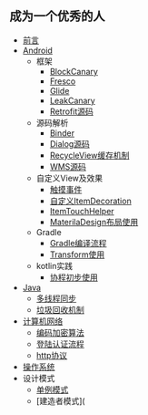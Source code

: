 ## 成为一个优秀的人

* [前言](README.md)
* [Android](android/README.md)
  * 框架
    * [BlockCanary](android/框架/BlockCanary.md)
    * [Fresco](android/框架/fresco.md)
    * [Glide](android/框架/Glide源码.md)
    * [LeakCanary](android/框架/LeakCanary原理.md)
    * [Retrofit源码](android/框架/Retrofit源码.md)
  * 源码解析
    * [Binder](android/源码/Binder.md)
    * [Dialog源码](android/源码/Dialog源码.md)
    * [RecycleView缓存机制](android/源码/RecycleView缓存机制.md)
    * [WMS源码](android/源码/WMS源码.md)
  * 自定义View及效果
    * [触摸事件](android/自定义View及效果/触摸事件.md)
    * [自定义ItemDecoration](android/自定义View及效果/自定义ItemDecoration.md)
    * [ItemTouchHelper](android/自定义View及效果/ItemTouchHelper使用.md)
    * [MaterilaDesign布局使用](android/自定义View及效果/MaterilaDesign布局使用.md)
  * Gradle
    * [Gradle编译流程](android/Gradle/Gradle编译流程梳理.md)
    * [Transform使用](android/Gradle/Transform使用.md)
  * kotlin实践
    * [协程初步使用](android/Kotlin/协程使用.md)
* [Java](java/README.md)
  * [多线程同步](java/多线程同步.md)
  * [垃圾回收机制](java/垃圾回收机制.md)
* [计算机网络](计算机网络/README.md)
  * [编码加密算法](计算机网络/编码加密.md)
  * [登陆认证流程](计算机网络/登陆认证.md)
  * [http协议](计算机网络/http协议.md)
* [操作系统](操作系统/README.md)
* 设计模式
  * [单例模式](设计模式/单例模式.md)
  * [建造者模式](